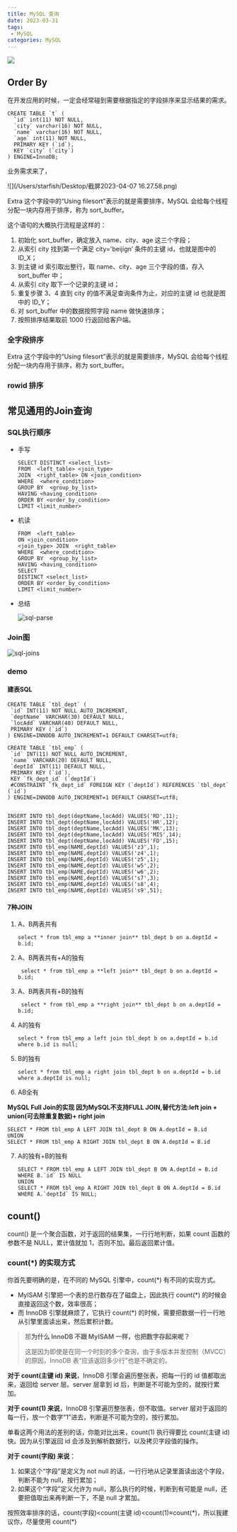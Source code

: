 ```yaml
---
title: MySQL 查询
date: 2023-03-31
tags: 
 - MySQL
categories: MySQL
---
```


![](https://img.starfish.ink/mysql/banner-mysql-select.png)

## Order By

在开发应用的时候，一定会经常碰到需要根据指定的字段排序来显示结果的需求。

```mysql
CREATE TABLE `t` (
  `id` int(11) NOT NULL,
  `city` varchar(16) NOT NULL,
  `name` varchar(16) NOT NULL,
  `age` int(11) NOT NULL,
  PRIMARY KEY (`id`),
  KEY `city` (`city`)
) ENGINE=InnoDB;
```

业务需求来了，

![](/Users/starfish/Desktop/截屏2023-04-07 16.27.58.png)

Extra 这个字段中的“Using filesort”表示的就是需要排序，MySQL 会给每个线程分配一块内存用于排序，称为 sort_buffer。

这个语句的大概执行流程是这样的：

1. 初始化 sort_buffer，确定放入 name、city、age 这三个字段；
2. 从索引 city 找到第一个满足 city='beijign’ 条件的主键 id，也就是图中的 ID_X；
3. 到主键 id 索引取出整行，取 name、city、age 三个字段的值，存入 sort_buffer 中；
4. 从索引 city 取下一个记录的主键 id；
5. 重复步骤 3、4 直到 city 的值不满足查询条件为止，对应的主键 id 也就是图中的 ID_Y；
6. 对 sort_buffer 中的数据按照字段 name 做快速排序；
7. 按照排序结果取前 1000 行返回给客户端。



### 全字段排序

Extra 这个字段中的“Using filesort”表示的就是需要排序，MySQL 会给每个线程分配一块内存用于排序，称为 sort_buffer。



### rowid 排序



## 常见通用的Join查询

### SQL执行顺序

- 手写

  ```mysql
  SELECT DISTINCT <select_list>
  FROM  <left_table> <join_type>
  JOIN  <right_table> ON <join_condition>
  WHERE  <where_condition>
  GROUP BY  <group_by_list>
  HAVING <having_condition>
  ORDER BY <order_by_condition>
  LIMIT <limit_number>
  ```

- 机读

  ```mysql
  FROM  <left_table>
  ON <join_condition>
  <join_type> JOIN  <right_table> 
  WHERE  <where_condition>
  GROUP BY  <group_by_list>
  HAVING <having_condition>
  SELECT
  DISTINCT <select_list>
  ORDER BY <order_by_condition>
  LIMIT <limit_number>
  ```

- 总结

  ![sql-parse](../../_images/mysql/sql-parse.png)

  

### Join图

![sql-joins](../../_images/mysql/sql-joins.jpg)

### demo

#### 建表SQL

```plsql
CREATE TABLE `tbl_dept` (
 `id` INT(11) NOT NULL AUTO_INCREMENT,
 `deptName` VARCHAR(30) DEFAULT NULL,
 `locAdd` VARCHAR(40) DEFAULT NULL,
 PRIMARY KEY (`id`)
) ENGINE=INNODB AUTO_INCREMENT=1 DEFAULT CHARSET=utf8;

CREATE TABLE `tbl_emp` (
 `id` INT(11) NOT NULL AUTO_INCREMENT,
 `name` VARCHAR(20) DEFAULT NULL,
 `deptId` INT(11) DEFAULT NULL,
 PRIMARY KEY (`id`),
 KEY `fk_dept_id` (`deptId`)
 #CONSTRAINT `fk_dept_id` FOREIGN KEY (`deptId`) REFERENCES `tbl_dept` (`id`)
) ENGINE=INNODB AUTO_INCREMENT=1 DEFAULT CHARSET=utf8;

 
INSERT INTO tbl_dept(deptName,locAdd) VALUES('RD',11);
INSERT INTO tbl_dept(deptName,locAdd) VALUES('HR',12);
INSERT INTO tbl_dept(deptName,locAdd) VALUES('MK',13);
INSERT INTO tbl_dept(deptName,locAdd) VALUES('MIS',14);
INSERT INTO tbl_dept(deptName,locAdd) VALUES('FD',15);
INSERT INTO tbl_emp(NAME,deptId) VALUES('z3',1);
INSERT INTO tbl_emp(NAME,deptId) VALUES('z4',1);
INSERT INTO tbl_emp(NAME,deptId) VALUES('z5',1);
INSERT INTO tbl_emp(NAME,deptId) VALUES('w5',2);
INSERT INTO tbl_emp(NAME,deptId) VALUES('w6',2);
INSERT INTO tbl_emp(NAME,deptId) VALUES('s7',3);
INSERT INTO tbl_emp(NAME,deptId) VALUES('s8',4);
INSERT INTO tbl_emp(NAME,deptId) VALUES('s9',51);

```

#### 7种JOIN

1. A、B两表共有

   ```mysql
   select * from tbl_emp a **inner join** tbl_dept b on a.deptId = b.id;
   ```

2. A、B两表共有+A的独有

   ```mysql
    select * from tbl_emp a **left join** tbl_dept b on a.deptId = b.id;
   ```

3. A、B两表共有+B的独有

   ```mysql
    select * from tbl_emp a **right join** tbl_dept b on a.deptId = b.id;
   ```

4. A的独有 

   ```mysql
   select * from tbl_emp a left join tbl_dept b on a.deptId = b.id where b.id is null; 
   ```

5. B的独有

   ```mysql
   select * from tbl_emp a right join tbl_dept b on a.deptId = b.id where a.deptId is null; 
   ```

6. AB全有


**MySQL Full Join的实现 因为MySQL不支持FULL JOIN,替代方法:left join + union(可去除重复数据)+ right join**

   ```mysql
   SELECT * FROM tbl_emp A LEFT JOIN tbl_dept B ON A.deptId = B.id
   UNION
   SELECT * FROM tbl_emp A RIGHT JOIN tbl_dept B ON A.deptId = B.id
   ```

7. A的独有+B的独有

   ```mysql
   SELECT * FROM tbl_emp A LEFT JOIN tbl_dept B ON A.deptId = B.id WHERE B.`id` IS NULL
   UNION
   SELECT * FROM tbl_emp A RIGHT JOIN tbl_dept B ON A.deptId = B.id WHERE A.`deptId` IS NULL;
   ```

   

## count()

count() 是一个聚合函数，对于返回的结果集，一行行地判断，如果 count 函数的参数不是 NULL，累计值就加 1，否则不加。最后返回累计值。

### count(*) 的实现方式

你首先要明确的是，在不同的 MySQL 引擎中，count(*) 有不同的实现方式。

- MyISAM 引擎把一个表的总行数存在了磁盘上，因此执行 count(*) 的时候会直接返回这个数，效率很高；
- 而 InnoDB 引擎就麻烦了，它执行 count(*) 的时候，需要把数据一行一行地从引擎里面读出来，然后累积计数。

> 那**为什么 InnoDB 不跟 MyISAM 一样，也把数字存起来呢？**
>
> 这是因为即使是在同一个时刻的多个查询，由于多版本并发控制（MVCC）的原因，InnoDB 表“应该返回多少行”也是不确定的。





**对于 count(主键 id) 来说**，InnoDB 引擎会遍历整张表，把每一行的 id 值都取出来，返回给 server 层。server 层拿到 id 后，判断是不可能为空的，就按行累加。

**对于 count(1) 来说**，InnoDB 引擎遍历整张表，但不取值。server 层对于返回的每一行，放一个数字“1”进去，判断是不可能为空的，按行累加。

单看这两个用法的差别的话，你能对比出来，count(1) 执行得要比 count(主键 id) 快。因为从引擎返回 id 会涉及到解析数据行，以及拷贝字段值的操作。

**对于 count(字段) 来说**：

1. 如果这个“字段”是定义为 not null 的话，一行行地从记录里面读出这个字段，判断不能为 null，按行累加；
2. 如果这个“字段”定义允许为 null，那么执行的时候，判断到有可能是 null，还要把值取出来再判断一下，不是 null 才累加。



按照效率排序的话，count(字段)<count(主键 id)<count(1)≈count(\*)，所以我建议你，尽量使用 count(\*)
